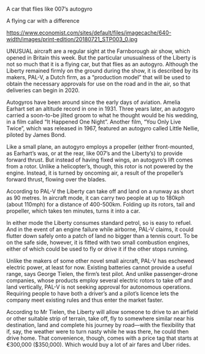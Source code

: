 A car that flies like 007’s autogyro

A flying car with a difference

https://www.economist.com/sites/default/files/imagecache/640-width/images/print-edition/20180721_STP003_0.jpg


UNUSUAL aircraft are a regular sight at the Farnborough air show, which opened in Britain this week. But the particular unusualness of the Liberty is not so much that it is a flying car, but that flies as an autogyro. Although the Liberty remained firmly on the ground during the show, it is described by its makers, PAL-V, a Dutch firm, as a “production model” that will be used to obtain the necessary approvals for use on the road and in the air, so that deliveries can begin in 2020.

Autogyros have been around since the early days of aviation. Amelia Earhart set an altitude record in one in 1931. Three years later, an autogyro carried a soon-to-be jilted groom to what he thought would be his wedding, in a film called “It Happened One Night”. Another film, “You Only Live Twice”, which was released in 1967, featured an autogyro called Little Nellie, piloted by James Bond.

Like a small plane, an autogyro employs a propeller (either front-mounted, as Earhart’s was, or at the rear, like 007’s and the Liberty’s) to provide forward thrust. But instead of having fixed wings, an autogyro’s lift comes from a rotor. Unlike a helicopter’s, though, this rotor is not powered by the engine. Instead, it is turned by oncoming air, a result of the propeller’s forward thrust, flowing over the blades.

According to PAL-V the Liberty can take off and land on a runway as short as 90 metres. In aircraft mode, it can carry two people at up to 180kph (about 110mph) for a distance of 400-500km. Folding up its rotors, tail and propeller, which takes ten minutes, turns it into a car.

In either mode the Liberty consumes standard petrol, so is easy to refuel. And in the event of an engine failure while airborne, PAL-V claims, it could flutter down safely onto a patch of land no bigger than a tennis court. To be on the safe side, however, it is fitted with two small combustion engines, either of which could be used to fly or drive it if the other stops running.

Unlike the makers of some other novel small aircraft, PAL-V has eschewed electric power, at least for now. Existing batteries cannot provide a useful range, says George Tielen, the firm’s test pilot. And unlike passenger-drone companies, whose products employ several electric rotors to take off and land vertically, PAL-V is not seeking approval for autonomous operations. Requiring people to have both a driver’s and a pilot’s licence lets the company meet existing rules and thus enter the market faster.

According to Mr Tielen, the Liberty will allow someone to drive to an airfield or other suitable strip of terrain, take off, fly to somewhere similar near his destination, land and complete his journey by road—with the flexibility that if, say, the weather were to turn nasty while he was there, he could then drive home. That convenience, though, comes with a price tag that starts at €300,000 ($350,000). Which would buy a lot of air fares and Uber rides.

